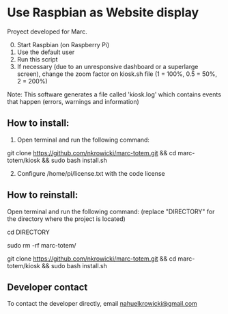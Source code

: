 # Use Raspbian as Website display

Proyect developed for Marc.

0. Start Raspbian (on Raspberry Pi)
1. Use the default user
2. Run this script
3. If necessary (due to an unresponsive dashboard or a superlarge screen), change the zoom factor on kiosk.sh file (1 = 100%, 0.5 = 50%, 2 = 200%)

Note: This software generates a file called 'kiosk.log' which contains events that happen (errors, warnings and information)

## How to install:
1. Open terminal and run the following command:

git clone https://github.com/nkrowicki/marc-totem.git && cd marc-totem/kiosk && sudo bash install.sh

2. Configure /home/pi/license.txt with the code license

## How to reinstall:
Open terminal and run the following command: (replace "DIRECTORY" for the directory where the project is located)

cd DIRECTORY

sudo rm -rf marc-totem/

git clone https://github.com/nkrowicki/marc-totem.git && cd marc-totem/kiosk && sudo bash install.sh


## Developer contact

To contact the developer directly, email nahuelkrowicki@gmail.com
